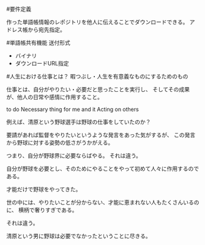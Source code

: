 
#要件定義

作った単語帳情報のレポジトリを他人に伝えることでダウンロードできる。
アドレス帳から宛先指定。

#単語帳共有機能
送付形式
- バイナリ
- ダウンロードURL指定

#人生における仕事とは？
暇つぶし・人生を有意義なものにするためのもの

仕事とは、自分がやりたい・必要だと思ったことを実行し、
そしてその成果が、他人の日常や感情に作用すること。

to do Necessary thing for me and it Acting on others

例えば、清原という野球選手は野球の仕事をしていたのか？

要請があれば監督をやりたいというような発言をあった気がするが、
この発言から野球に対する姿勢の低さがうかがえる。

つまり、自分が野球界に必要ならばやる。
それは違う。

自分が野球を必要とし、そのためにやることをやって初めて人々に作用するのである。

才能だけで野球をやってきた。

世の中には、やりたいことが分からない、才能に恵まれない人もたくさんいるのに、
横柄で奢りすぎである。

それは違う。

清原という男に野球は必要でなかったということに尽きる。

